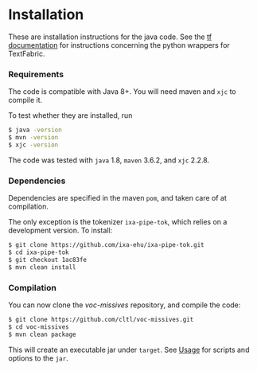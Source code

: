 # Installation
These are installation instructions for the java code. See the [tf documentation](../tf/README.md) for instructions 
concerning the python wrappers for TextFabric.

### Requirements
The code is compatible with Java 8+. You will need maven and `xjc` to compile it.

To test whether they are installed, run
```sh
$ java -version
$ mvn -version
$ xjc -version
```

 The code was tested with `java` 1.8, `maven` 3.6.2, and `xjc` 2.2.8.

### Dependencies
Dependencies are specified in the maven `pom`, and taken care of at compilation.

The only exception is the tokenizer `ixa-pipe-tok`, which relies on a development version. To install:

```sh
$ git clone https://github.com/ixa-ehu/ixa-pipe-tok.git
$ cd ixa-pipe-tok
$ git checkout 1ac83fe
$ mvn clean install
```

### Compilation
You can now clone the *voc-missives* repository, and compile the code:

```sh
$ git clone https://github.com/cltl/voc-missives.git
$ cd voc-missives
$ mvn clean package
```

This will create an executable jar under `target`. See [Usage](usage.md) for 
scripts and options to the `jar`.